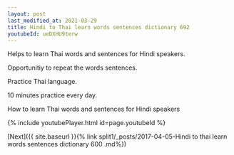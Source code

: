 ```yaml
---
layout: post
last_modified_at: 2021-03-29
title: Hindi to Thai learn words sentences dictionary 692 
youtubeId: ueDXHU9terw
---
```

 
 
Helps to learn Thai words and sentences for Hindi speakers.

Opportunitiy to repeat the words sentences. 

Practice Thai language. 
 
10 minutes practice every day. 
 
How to learn Thai words and sentences for Hindi speakers 
 
{% include youtubePlayer.html id=page.youtubeId %}
 
 
[Next]({{ site.baseurl }}{% link  split1/_posts/2017-04-05-Hindi to thai learn words sentences dictionary 600 .md%})
 
